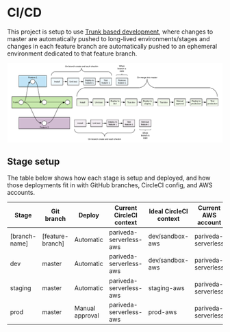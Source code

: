 # CI/CD

This project is setup to use [Trunk based development](https://trunkbaseddevelopment.com/), where changes to master are automatically pushed to long-lived environments/stages and changes in each feature branch are automatically pushed to an ephemeral environment dedicated to that feature branch.

![branches-ci-cd](../diagrams/lucidchart-branches-and-ci-cd.png)

## Stage setup

The table below shows how each stage is setup and deployed, and how those deployments fit in with GitHub branches, CircleCI config, and AWS accounts.

| Stage         | Git branch       | Deploy          | Current CircleCI context | Ideal CircleCI context | Current AWS account | Ideal AWS account    | Duration  |
| ------------- | ---------------- | --------------- | ------------------------ | ---------------------- | ------------------- | -------------------- | --------- |
| [branch-name] | [feature-branch] | Automatic       | pariveda-serverless-aws  | dev/sandbox-aws        | pariveda-serverless | [client]-dev/sandbox | Ephemeral |
| dev           | master           | Automatic       | pariveda-serverless-aws  | dev/sandbox-aws        | pariveda-serverless | [client]-dev/sandbox | Permanent |
| staging       | master           | Automatic       | pariveda-serverless-aws  | staging-aws            | pariveda-serverless | [client]-staging     | Permanent |
| prod          | master           | Manual approval | pariveda-serverless-aws  | prod-aws               | pariveda-serverless | [client]-prod        | Permanent |
